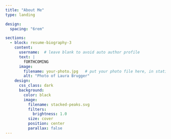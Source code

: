 ```yaml
---
title: "About Me"
type: landing

design:
  spacing: "6rem"

sections:
  - block: resume-biography-3
    content:
      username:  # leave blank to avoid auto author profile
      text: |
        fORTHCOMING
      image:
        filename: your-photo.jpg   # put your photo file here, in static/media or assets/media
        alt: "Photo of Laura Brugger"
    design:
      css_class: dark
      background:
        color: black
        image:
          filename: stacked-peaks.svg
          filters:
            brightness: 1.0
          size: cover
          position: center
          parallax: false
---
```

